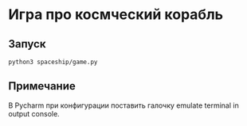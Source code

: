 Игра про космческий корабль
====================

Запуск
------
    python3 spaceship/game.py

Примечание
------
В Pycharm при конфигурации поставить галочку emulate terminal in output console.